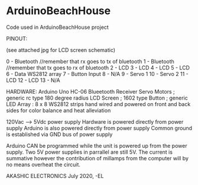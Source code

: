 # ArduinoBeachHouse
Code used in ArduinoBeachHouse project  

PINOUT:

(see attached jpg for LCD screen schematic)

0 - Bluetooth    //remember that rx goes to tx of bluetooth
1 - Bluetooth   //remember that tx goes to rx of bluetooth
2 - LCD
3 - LCD
4 - LCD
5 - LCD
6 - Data WS2812 array 
7 - Button Input
8 - N/A
9 - Servo 1
10 - Servo 2
11 - LCD
12 - LCD
13 - N/A

HARDWARE:
Arduino Uno
HC-06 Blueetooth Receiver
Servo Motors ; generic rc type 180 degree radius
LCD Screen ; 1602 type
Button ; generic
LED Array : 8 x 8 WS2812 strips hand wired and powered on front and back sides for color balance and heat alleviation 

120Vac --> 5Vdc power supply
Hardware is powered directly from power supply
Arduino is also powered directly from power supply
Common ground is established via GND bus of power supply

Arduino CAN be programmed while the unit is powered up from the power supply.  Two 5V power supplies in parrallel are still 5V.  The current is summative however the contribution of millamps from the computer will by no means overheat the circuit.  

AKASHIC ELECTRONICS
July 2020, -EL










